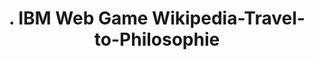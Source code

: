 ---
title: ". IBM Web Game Wikipedia-Travel-to-Philosophie"
excerpt: "Non supervised text clustering with interpretability"
git_url: "https://wangyangparis.github.io/SCBert/Rapport_Projet_Fil_Rouge.pdf"
image: "https://miro.medium.com/max/9000/1*h0mO4PdZaQKtbwWJW40FKQ.jpeg"
publish: true
---
